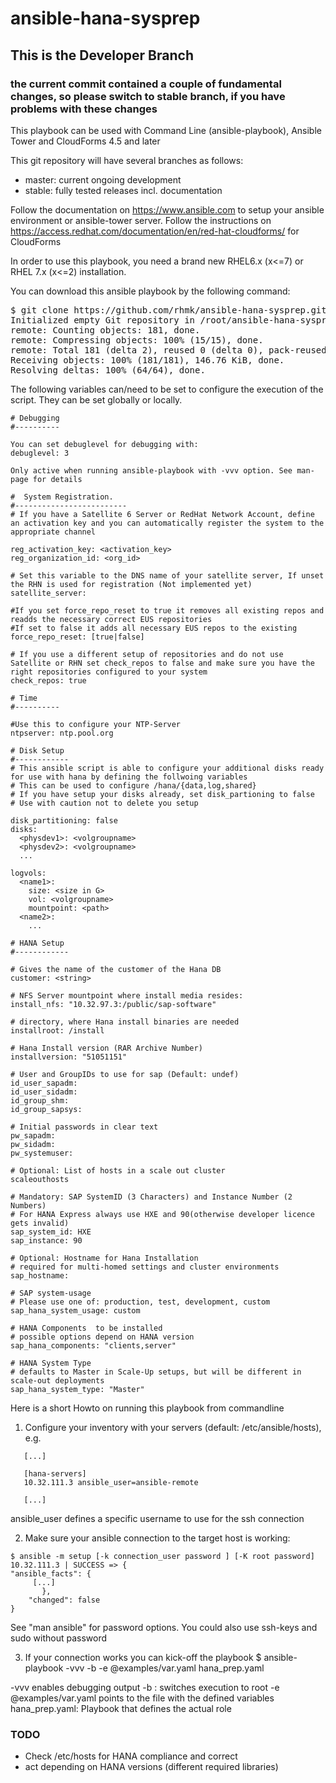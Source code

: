 # ansible-hana-sysprep

## This is the Developer Branch 
### the current commit contained a couple of fundamental changes, so please switch to stable branch, if you have problems with these changes


This playbook can be used with Command Line (ansible-playbook), Ansible Tower and CloudForms 4.5 and later

This git repository will have several branches as follows:
- master:  current ongoing development
- stable:  fully tested releases incl. documentation

Follow the documentation on https://www.ansible.com to setup your ansible environment or ansible-tower server. 
Follow the instructions on https://access.redhat.com/documentation/en/red-hat-cloudforms/ for CloudForms

In order to use this playbook, you need a brand new RHEL6.x (x<=7) or RHEL 7.x (x<=2) installation.

You can download this ansible playbook by the following command:
<pre>
$ git clone https://github.com/rhmk/ansible-hana-sysprep.git
Initialized empty Git repository in /root/ansible-hana-sysprep/.git/
remote: Counting objects: 181, done.
remote: Compressing objects: 100% (15/15), done.
remote: Total 181 (delta 2), reused 0 (delta 0), pack-reused 163
Receiving objects: 100% (181/181), 146.76 KiB, done.
Resolving deltas: 100% (64/64), done.
</pre>



The following variables can/need to be set to configure the execution of the script. They can be set globally or locally.

```
# Debugging
#----------

You can set debuglevel for debugging with:
debuglevel: 3

Only active when running ansible-playbook with -vvv option. See man-page for details

#  System Registration. 
#-------------------------
# If you have a Satellite 6 Server or RedHat Network Account, define an activation key and you can automatically register the system to the appropriate channel

reg_activation_key: <activation_key>
reg_organization_id: <org_id>

# Set this variable to the DNS name of your satellite server, If unset the RHN is used for registration (Not implemented yet)
satellite_server:

#If you set force_repo_reset to true it removes all existing repos and readds the necessary correct EUS repositories
#If set to false it adds all necessary EUS repos to the existing 
force_repo_reset: [true|false]

# If you use a different setup of repositories and do not use Satellite or RHN set check_repos to false and make sure you have the right repositories configured to your system
check_repos: true

# Time
#----------

#Use this to configure your NTP-Server
ntpserver: ntp.pool.org

# Disk Setup
#------------
# This ansible script is able to configure your additional disks ready for use with hana by defining the follwoing variables
# This can be used to configure /hana/{data,log,shared}
# If you have setup your disks already, set disk_partioning to false
# Use with caution not to delete you setup

disk_partitioning: false
disks:
  <physdev1>: <volgroupname>
  <physdev2>: <volgroupname>
  ...

logvols:
  <name1>:
    size: <size in G>
    vol: <volgroupname>
    mountpoint: <path>
  <name2>:
    ...
    
# HANA Setup
#------------

# Gives the name of the customer of the Hana DB
customer: <string>

# NFS Server mountpoint where install media resides:
install_nfs: "10.32.97.3:/public/sap-software"

# directory, where Hana install binaries are needed
installroot: /install

# Hana Install version (RAR Archive Number)
installversion: "51051151"

# User and GroupIDs to use for sap (Default: undef)
id_user_sapadm: 
id_user_sidadm:
id_group_shm:
id_group_sapsys:

# Initial passwords in clear text
pw_sapadm:
pw_sidadm:
pw_systemuser:

# Optional: List of hosts in a scale out cluster
scaleouthosts

# Mandatory: SAP SystemID (3 Characters) and Instance Number (2 Numbers)
# For HANA Express always use HXE and 90(otherwise developer licence gets invalid)
sap_system_id: HXE
sap_instance: 90

# Optional: Hostname for Hana Installation
# required for multi-homed settings and cluster environments
sap_hostname:

# SAP system-usage
# Please use one of: production, test, development, custom
sap_hana_system_usage: custom

# HANA Components  to be installed
# possible options depend on HANA version
sap_hana_components: "clients,server"

# HANA System Type 
# defaults to Master in Scale-Up setups, but will be different in scale-out deployments
sap_hana_system_type: "Master"
```

Here is a short Howto on running this playbook from commandline

1. Configure your inventory with your servers (default: /etc/ansible/hosts), e.g.
```
   [...]

   [hana-servers]
   10.32.111.3 ansible_user=ansible-remote

   [...]
```
  ansible_user defines a specific username to use for the ssh connection 

2. Make sure your ansible connection to the target host is working:
```
$ ansible -m setup [-k connection_user password ] [-K root password]
10.32.111.3 | SUCCESS => {
"ansible_facts": {
     [...]
       }, 
    "changed": false
}

```
See "man ansible" for password options. You could also use ssh-keys and sudo without password

3. If your connection works you can kick-off the playbook
$ ansible-playbook -vvv  -b -e @examples/var.yaml hana_prep.yaml

  -vvv enables debugging output
  -b : switches execution to root
  -e @examples/var.yaml points to the file with the defined variables
  hana_prep.yaml: Playbook that defines the actual role

 
### TODO ###
- Check /etc/hosts for HANA compliance and correct
- act depending on HANA versions (different required libraries)


